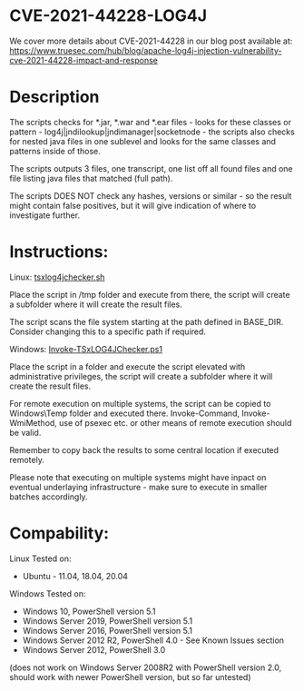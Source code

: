 # CVE-2021-44228-LOG4J
We cover more details about CVE-2021-44228 in our blog post available at:
https://www.truesec.com/hub/blog/apache-log4j-injection-vulnerability-cve-2021-44228-impact-and-response

# Description
The scripts checks for *.jar, *.war and *.ear files - looks for these classes or pattern - log4j|jndilookup|jndimanager|socketnode - the scripts also checks for nested java files in one sublevel and looks for the same classes and patterns inside of those.
 
The scripts outputs 3 files, one transcript, one list off all found files and one file listing java files that matched (full path).
 
The scripts DOES NOT check any hashes, versions or similar - so the result might contain false positives, but it will give indication of where to investigate further.

# Instructions:
Linux: 
[tsxlog4jchecker.sh](https://github.com/Truesec/CSIRT/blob/main/CVE-2021-44228-LOG4J/tsxlog4jchecker.sh)

Place the script in /tmp folder and execute from there, the script will create a subfolder where it will create the result files.

The script scans the file system starting at the path defined in BASE_DIR. Consider changing this to a specific path if required.

Windows:
[Invoke-TSxLOG4JChecker.ps1](https://github.com/Truesec/CSIRT/blob/main/CVE-2021-44228-LOG4J/Invoke-TSxLOG4JChecker.ps1)

Place the script in a folder and execute the script elevated with administrative privileges, the script will create a subfolder where it will create the result files.

For remote execution on multiple systems, the script can be copied to Windows\Temp folder and executed there. Invoke-Command, Invoke-WmiMethod, use of psexec etc. or other means of remote execution should be valid.

Remember to copy back the results to some central location if executed remotely.

Please note that executing on multiple systems might have inpact on eventual underlaying infrastructure - make sure to execute in smaller batches accordingly.

# Compability:
Linux
Tested on:
- Ubuntu - 11.04, 18.04, 20.04

Windows
Tested on:
- Windows 10, PowerShell version 5.1
- Windows Server 2019, PowerShell version 5.1
- Windows Server 2016, PowerShell version 5.1
- Windows Server 2012 R2, PowerShell 4.0 - See Known Issues section
- Windows Server 2012, PowerShell 3.0

(does not work on Windows Server 2008R2 with PowerShell version 2.0, should work with newer PowerShell version, but so far untested)